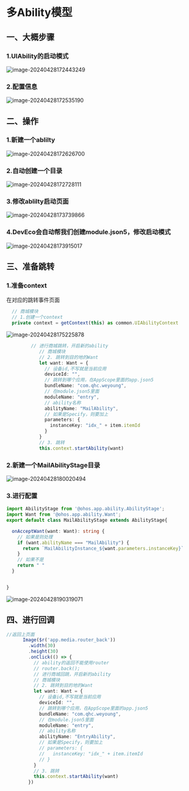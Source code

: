 # 多Ability模型

## 一、大概步骤

### 1.UIAbility的启动模式

![image-20240428172443249](C:\Users\34975\AppData\Roaming\Typora\typora-user-images\image-20240428172443249.png)

### 2.配置信息

![image-20240428172535190](C:\Users\34975\AppData\Roaming\Typora\typora-user-images\image-20240428172535190.png)

## 二、操作

### 1.新建一个ablilty

![image-20240428172626700](C:\Users\34975\AppData\Roaming\Typora\typora-user-images\image-20240428172626700.png)

### 2.自动创建一个目录

![image-20240428172728111](C:\Users\34975\AppData\Roaming\Typora\typora-user-images\image-20240428172728111.png)

### 3.修改ablilty启动页面

![image-20240428173739866](C:\Users\34975\AppData\Roaming\Typora\typora-user-images\image-20240428173739866.png)

### 4.DevEco会自动帮我们创建module.json5，修改启动模式

![image-20240428173915017](C:\Users\34975\AppData\Roaming\Typora\typora-user-images\image-20240428173915017.png)

## 三、准备跳转

### 1.准备context

在对应的跳转事件页面

```ts
  // 商城模块
  // 1.创建一个context
  private context = getContext(this) as common.UIAbilityContext
```

![image-20240428175225878](C:\Users\34975\AppData\Roaming\Typora\typora-user-images\image-20240428175225878.png)

```ts
         // 进行商城跳转，开启新的ability
            // 商城模块
            // 2. 跳转到目的地的Want
            let want: Want = {
              // 设备id,不写就是当前应用
              deviceId: "",
              // 跳转到哪个应用，在AppScope里面的app.json5
              bundleName: "com.qhc.weyoung",
              // 在module.json5里面
              moduleName: "entry",
              // ability名称
              abilityName: "MailAbility",
              // 如果是Specify，则要加上
              parameters: {
                instanceKey: "idx_" + item.itemId
              }
            }
            // 3. 跳转
            this.context.startAbility(want)
```

### 2.新建一个MailAbilityStage目录

![image-20240428180020494](C:\Users\34975\AppData\Roaming\Typora\typora-user-images\image-20240428180020494.png)

### 3.进行配置

```ts
import AbilityStage from '@ohos.app.ability.AbilityStage';
import Want from '@ohos.app.ability.Want';
export default class MailAbilityStage extends AbilityStage{

  onAcceptWant(want: Want): string {
    // 如果是则处理
    if (want.abilityName === "MailAbility") {
      return `MailAbilityInstance_${want.parameters.instanceKey}`
    }
    // 如果不是
    return " "
  }


}
```

![image-20240428190319071](C:\Users\34975\AppData\Roaming\Typora\typora-user-images\image-20240428190319071.png)

## 四、进行回调

```ts
//返回上页面
      Image($r('app.media.router_back'))
        .width(30)
        .height(30)
        .onClick(() => {
          // ability的返回不能使用router
          // router.back();
          // 进行商城回跳，开启新的ability
          // 商城模块
          // 2. 跳转到目的地的Want
          let want: Want = {
            // 设备id,不写就是当前应用
            deviceId: "",
            // 跳转到哪个应用，在AppScope里面的app.json5
            bundleName: "com.qhc.weyoung",
            // 在module.json5里面
            moduleName: "entry",
            // ability名称
            abilityName: "EntryAbility",
            // 如果是Specify，则要加上
            // parameters: {
            //   instanceKey: "idx_" + item.itemId
            // }
          }
          // 3. 跳转
          this.context.startAbility(want)
        })
```



